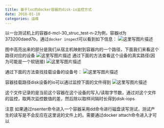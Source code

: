 ```yaml
---
title: 基于lxc的docker容器的disk-io监控方式
date: 2018-01-18
categories: 运维
---
```

以一台测试机上的容器d-mcl-30_struc_test-n-2为例，容器id为373200daed7b，通过```docker inspec```t可以看到如下信息： 
![这里写图片描述](https://img-blog.csdn.net/20161110190828780)

图中高亮出来的部分是我们从宿主机映射到容器内的一个路径，下面我们来看这个路径对应的设备
![这里写图片描述](https://img-blog.csdn.net/20161110190908546)
通过下面的方法查看这个设备的真实路径(因为可能是一个软链接)
![这里写图片描述](https://img-blog.csdn.net/20161110191023781)

通过下面的方法查找挂载设备的设备号：
![这里写图片描述](https://img-blog.csdn.net/20161110191111069)

容器挂载路径disk设备的io可以通过监控下面的文件得到
![这里写图片描述](https://img-blog.csdn.net/20161110191208601)

这个文件记录的是当前这个容器在这个设备的写入/读取字节数，通过对这个文件的监控，取两次监控数值的差，然后除以取样间隔时长得到disk-iops  

注意
如果通过nsenter命令进入一个容器采用dd命令进行磁盘读写测试，测试产生的读写是不会反应在这里说的文件上的。需要通过docker attach命令进入才可以
